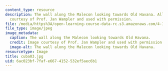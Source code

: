 ```yaml
---
content_type: resource
description: The wall along the Malecon looking towards Old Havana. All images are
  courtesy of Prof. Jan Wampler and used with permission.
file: /media/https%3A/open-learning-course-data-rc.s3.amazonaws.com/4-196-architecture-design-level-ii-cuba-studio-spring-2004/6ac023bf7fafe6674152532ef5aec6b1_cuba03.jpg
file_type: image/jpeg
image_metadata:
  caption: The wall along the Malecon looking towards Old Havana.
  credit: Image courtesy of Prof. Jan Wampler and used with permission.
  image-alt: The wall along the Malecon looking towards Old Havana.
resourcetype: Image
title: cuba03.jpg
uid: 6ac023bf-7faf-e667-4152-532ef5aec6b1
---
```

